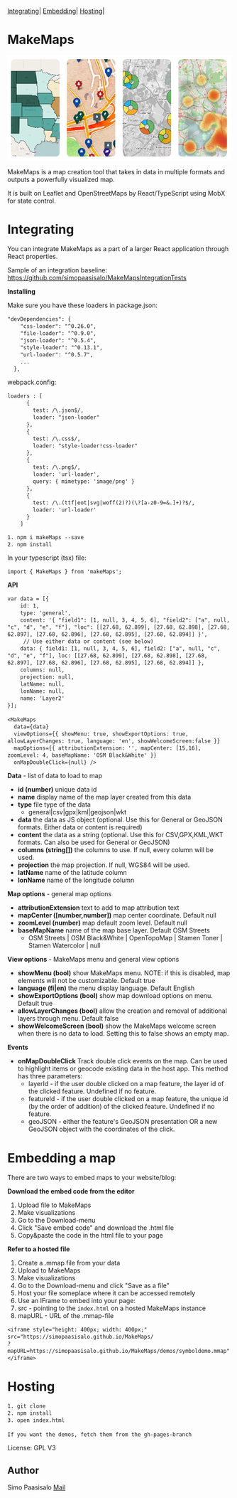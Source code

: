 [Integrating](#integrating)|
[Embedding](#embedding)|
[Hosting](#hosting)|

MakeMaps
===========
![alt text](https://github.com/simopaasisalo/MakeMaps/blob/master/misc/map_preview.png "Map previews")



MakeMaps is a map creation tool that takes in data in multiple formats and outputs a powerfully visualized map.

It is built on Leaflet and OpenStreetMaps by React/TypeScript using MobX for state control.

Integrating
===========

You can integrate MakeMaps as a part of a larger React application through React properties.

Sample of an integration baseline: https://github.com/simopaasisalo/MakeMapsIntegrationTests

**Installing**

Make sure you have these loaders in package.json:
```
"devDependencies": {
    "css-loader": "^0.26.0",
    "file-loader": "^0.9.0",
    "json-loader": "^0.5.4",
    "style-loader": "^0.13.1",
    "url-loader": "^0.5.7",
    ...
  },
```
webpack.config:
```
loaders : [
      {
        test: /\.json$/,
        loader: "json-loader"
      },
      {
        test: /\.css$/,
        loader: "style-loader!css-loader"
      },
      {
        test: /\.png$/,
        loader: 'url-loader',
        query: { mimetype: 'image/png' }
      },
      {
        test: /\.(ttf|eot|svg|woff(2)?)(\?[a-z0-9=&.]+)?$/,
        loader: 'url-loader'
      }
    ]
```

```
1. npm i makeMaps --save
2. npm install
```
In your typescript (tsx) file:
```
import { MakeMaps } from 'makeMaps';
```


**API**

```
var data = [{
    id: 1,
    type: 'general',
    content: '{ "field1": [1, null, 3, 4, 5, 6], "field2": ["a", null, "c", "d", "e", "f"], "loc": [[27.68, 62.899], [27.68, 62.898], [27.68, 62.897], [27.68, 62.896], [27.68, 62.895], [27.68, 62.894]] }',
     // Use either data or content (see below)
    data: { field1: [1, null, 3, 4, 5, 6], field2: ["a", null, "c", "d", "e", "f"], loc: [[27.68, 62.899], [27.68, 62.898], [27.68, 62.897], [27.68, 62.896], [27.68, 62.895], [27.68, 62.894]] },
    columns: null,
    projection: null,
    latName: null,
    lonName: null,
    name: 'Layer2'
}];

<MakeMaps
  data={data}
  viewOptions={{ showMenu: true, showExportOptions: true, allowLayerChanges: true, language: 'en', showWelcomeScreen:false }}
  mapOptions={{ attributionExtension: '', mapCenter: [15,16], zoomLevel: 4, baseMapName: 'OSM Black&White' }}
  onMapDoubleClick={null} />

```

**Data** - list of data to load to map
- **id (number)** unique data id
- **name** display name of the map layer created from this data
- **type** file type of the data
  - general|csv|gpx|kml|geojson|wkt
- **data** the data as JS object (optional. Use this for General or GeoJSON formats. Either data or content is required)
- **content** the data as a string (optional. Use this for CSV,GPX,KML,WKT formats. Can also be used for General or GeoJSON)
- **columns (string[])** the columns to use. If null, every column will be used.
- **projection** the map projection. If null, WGS84 will be used.
- **latName** name of the latitude column
- **lonName** name of the longitude column

**Map options** - general map options
- **attributionExtension** text to add to map attribution text
- **mapCenter ([number,number])** map center coordinate. Default null
- **zoomLevel (number)** map default zoom level. Default null
- **baseMapName** name of the map base layer. Default OSM Streets
  - OSM Streets | OSM Black&White | OpenTopoMap | Stamen Toner | Stamen Watercolor | null

**View options** - MakeMaps menu and general view options
- **showMenu (bool)** show MakeMaps menu. NOTE: if this is disabled, map elements will not be customizable. Default true
- **language (fi|en)** the menu display language. Default English
- **showExportOptions (bool)** show map download options on menu. Default true
- **allowLayerChanges (bool)** allow the creation and removal of additional layers through menu. Default false
- **showWelcomeScreen (bool)** show the MakeMaps welcome screen when there is no data to load. Setting this to false shows an empty map.

**Events**
- **onMapDoubleClick** Track double click events on the map. Can be used to highlight items or geocode existing data in the host app. This method has three parameters:
  - layerId - if the user double clicked on a map feature, the layer id of the clicked feature. Undefined if no feature.
  - featureId - if the user double clicked on a map feature, the unique id (by the order of addition) of the clicked feature. Undefined if no feature.
  - geoJSON - either the feature's GeoJSON presentation OR a new GeoJSON object with the coordinates of the click.

Embedding a map
=========
There are two ways to embed maps to your website/blog:

**Download the embed code from the editor**

1. Upload file to MakeMaps
2. Make visualizations
3. Go to the Download-menu
4. Click "Save embed code" and download the .html file
5. Copy&paste the code in the html file to your page

**Refer to a hosted file**

1. Create a .mmap file from your data
  1. Upload to MakeMaps
  2. Make visualizations
  2. Go to the Download-menu and click "Save as a file"
2. Host your file someplace where it can be accessed remotely
3. Use an IFrame to embed into your page:
  1. src - pointing to the `index.html` on a hosted MakeMaps instance
  2. mapURL - URL of the .mmap-file
```
<iframe style="height: 400px; width: 400px;"
src="https://simopaasisalo.github.io/MakeMaps/
?
mapURL=https://simopaasisalo.github.io/MakeMaps/demos/symboldemo.mmap"</iframe>
```

Hosting
=======
```
1. git clone
2. npm install
3. open index.html

If you want the demos, fetch them from the gh-pages-branch
```



License: GPL V3

Author
-----
Simo Paasisalo [Mail](mailto:github@simopaasisalo.fastmail.com)
